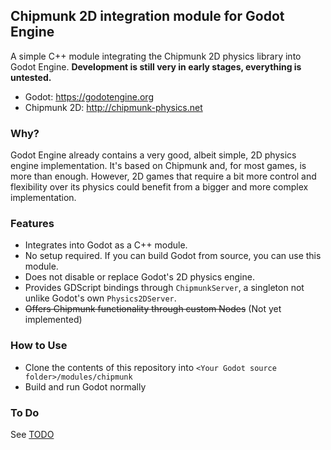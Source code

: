 ## Chipmunk 2D integration module for Godot Engine

A simple C++ module integrating the Chipmunk 2D physics library into Godot Engine. **Development is still very in early stages, everything is untested.**

- Godot: https://godotengine.org
- Chipmunk 2D: http://chipmunk-physics.net

### Why?

Godot Engine already contains a very good, albeit simple, 2D physics engine implementation. It's based on Chipmunk and, for most games, is more than enough. However, 2D games that require a bit more control and flexibility over its physics could benefit from a bigger and more complex implementation.

### Features

- Integrates into Godot as a C++ module.
- No setup required. If you can build Godot from source, you can use this module.
- Does not disable or replace Godot's 2D physics engine.
- Provides GDScript bindings through `ChipmunkServer`, a singleton not unlike Godot's own `Physics2DServer`.
- ~~Offers Chipmunk functionality through custom Nodes~~ (Not yet implemented)

### How to Use

- Clone the contents of this repository into `<Your Godot source folder>/modules/chipmunk`
- Build and run Godot normally

### To Do

See [TODO](TODO.md)
